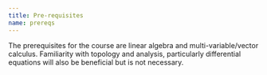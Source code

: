 ```yaml
---
title: Pre-requisites
name: prereqs
---
```


<p>The prerequisites for the course are linear algebra and multi-variable/vector calculus. Familiarity with topology and analysis, particularly differential equations will also be beneficial but is not necessary.</p>
